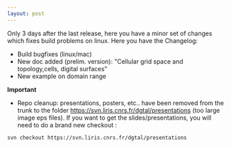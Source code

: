 ```yaml
---
layout: post
---
```

Only 3 days after the last release, here you have a minor set of changes which fixes build problems on linux. Here you have the Changelog:
*   Build bugfixes (linux/mac)
*   New doc added (prelim. version): "Cellular grid space and topology,cells, digital surfaces"
*   New example on domain range

**Important**
*   Repo cleanup: presentations, posters, etc.. have been removed from the trunk to the folder https://svn.liris.cnrs.fr/dgtal/presentations (too large image eps files). If you want to get the slides/presentations, you will need to do a brand new checkout :

`
svn checkout https://svn.liris.cnrs.fr/dgtal/presentations
`
